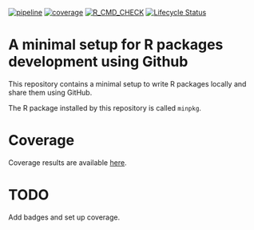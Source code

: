 [![pipeline](https://github.com/matthieu-bruneaux/minimal-R-pkg-github/workflows/pipeline/badge.svg)](https://github.com/matthieu-bruneaux/minimal-R-pkg-github/actions)
[![coverage](https://matthieu-bruneaux.github.io/minimal-R-pkg-github/coverage/coverage_badge.svg)](https://matthieu-bruneaux.github.io/minimal-R-pkg-github/coverage/coverage.html)
[![R_CMD_CHECK](https://matthieu-bruneaux.github.io/minimal-R-pkg-github/check-results/R-CMD-check_badge.svg)](https://matthieu-bruneaux.github.io/minimal-R-pkg-github/check-results/R-CMD-check_output.txt)
[![Lifecycle Status](https://img.shields.io/badge/lifecycle-experimental-orange.svg)](https://www.tidyverse.org/lifecycle/)

# A minimal setup for R packages development using Github

This repository contains a minimal setup to write R packages locally and share them using GitHub.

The R package installed by this repository is called `minpkg`.

# Coverage

Coverage results are available [here](coverage/coverage.html).

# TODO

Add badges and set up coverage.
